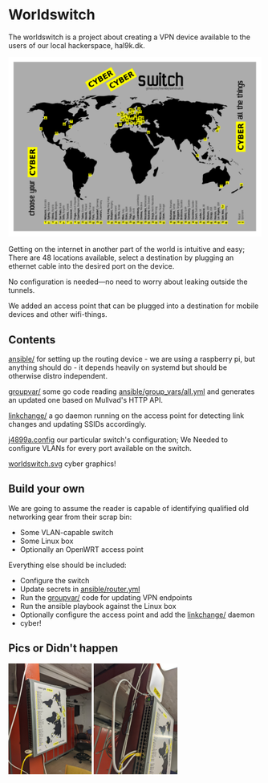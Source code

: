 # Worldswitch
The worldswitch is a project about creating a VPN device available to the users of our local hackerspace, hal9k.dk.

![banner](worldswitch.png)

Getting on the internet in another part of the world is intuitive and easy; There are 48 locations available, select a destination by plugging an ethernet cable into the desired port on the device.

No configuration is needed—no need to worry about leaking outside the tunnels.

We added an access point that can be plugged into a destination for mobile devices and other wifi-things.

## Contents
[ansible/](ansible/) for setting up the routing device - we are using a raspberry pi, but anything should do - it depends heavily on systemd but should be otherwise distro independent.

[groupvar/](groupvar/) some go code reading [ansible/group_vars/all.yml](ansible/group_vars/all.yml) and generates an updated one based on Mullvad's HTTP API.

[linkchange/](linkchange/) a go daemon running on the access point for detecting link changes and updating SSIDs accordingly.

[j4899a.config](j4899a.config) our particular switch's configuration; We Needed to configure VLANs for every port available on the switch.

[worldswitch.svg](worldswitch.svg) cyber graphics!

## Build your own
We are going to assume the reader is capable of identifying qualified old networking gear from their scrap bin:
* Some VLAN-capable switch
* Some Linux box
* Optionally an OpenWRT access point

Everything else should be included:
* Configure the switch
* Update secrets in [ansible/router.yml](ansible/router.yml)
* Run the [groupvar/](groupvar/) code for updating VPN endpoints
* Run the ansible playbook against the Linux box
* Optionally configure the access point and add the [linkchange/](linkchange/) daemon
* cyber!

## Pics or Didn't happen
<img src="pic1.jpeg" width="33%"> <img src="pic2.jpeg" width="33%">
